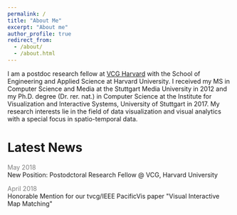 ```yaml
---
permalink: /
title: "About Me"
excerpt: "About me"
author_profile: true
redirect_from: 
  - /about/
  - /about.html
---
```


I am a postdoc research fellow at [VCG Harvard](https://vcg.seas.harvard.edu/) with the School of Engineering and Applied Science at Harvard University.  I received my MS in Computer Science and Media at the Stuttgart Media University in 2012 and my Ph.D. degree (Dr. rer. nat.) in Computer Science at the Institute for Visualization and Interactive Systems, University of Stuttgart in 2017. My research interests lie in the field of data visualization and visual analytics with a special focus in spatio-temporal data.

Latest News
======

<span style="color:grey">May 2018</span><br/>
New Position: Postodctoral Research Fellow @ VCG, Harvard University

<span style="color:grey">April 2018</span><br/>
Honorable Mention for our tvcg/IEEE PacificVis paper "Visual Interactive Map Matching"
